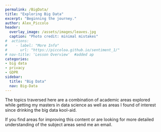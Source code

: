 ```yaml
---
permalink: /BigData/
title: "Exploring Big Data"
excerpt: "Beginning the journey."
author: Alex_Piccolo
header:
  overlay_image: /assets/images/leaves.jpg
  caption: "Photo credit: minimal mistakes"
#  actions:
#    - label: "More Info"
#      url: "https://piccoloa.github.io/sentiment_1/"
# nav-title: 'Lesson Overview'  #added ap
categories:
- big data
- privacy
- GDPR
sidebar:
  title: "Big Data"
  nav: Big-Data
---
```


The topics traversed here are a combination of academic areas explored while getting my masters in data science as well as areas I found of interest since drinking the big data kool-aid.

If you find areas for improving this content or are looking for more detailed understanding of the subject areas send me an email.
